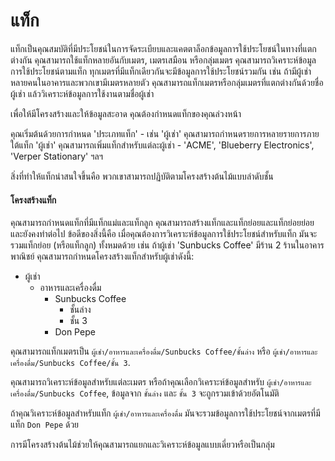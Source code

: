 # แท็ก

แท็กเป็นคุณสมบัติที่มีประโยชน์ในการจัดระเบียบและแคตตาล็อกข้อมูลการใช้ประโยชน์ในทางที่แตกต่างกัน คุณสามารถใช้แท็กหลายอันกับเมตร, เมตรเสมือน หรือกลุ่มเมตร คุณสามารถวิเคราะห์ข้อมูลการใช้ประโยชน์ตามแท็ก ทุกเมตรที่มีแท็กเดียวกันจะมีข้อมูลการใช้ประโยชน์รวมกัน เช่น ถ้ามีผู้เช่าหลายคนในอาคารและพวกเขามีเมตรหลายตัว คุณสามารถแท็กเมตรหรือกลุ่มเมตรที่แตกต่างกันด้วยชื่อผู้เช่า แล้ววิเคราะห์ข้อมูลการใช้งานตามชื่อผู้เช่า

เพื่อให้มีโครงสร้างและให้ข้อมูลสะอาด คุณต้องกำหนดแท็กของคุณล่วงหน้า

คุณเริ่มต้นด้วยการกำหนด 'ประเภทแท็ก' - เช่น 'ผู้เช่า' คุณสามารถกำหนดรายการหลายรายการภายใต้แท็ก 'ผู้เช่า' คุณสามารถเพิ่มแท็กสำหรับแต่ละผู้เช่า - 'ACME', 'Blueberry Electronics', 'Verper Stationary' ฯลฯ

สิ่งที่ทำให้แท็กน่าสนใจขึ้นคือ พวกเขาสามารถปฏิบัติตามโครงสร้างต้นไม้แบบลำดับชั้น

#### โครงสร้างแท็ก

คุณสามารถกำหนดแท็กที่มีแท็กแม่และแท็กลูก คุณสามารถสร้างแท็กและแท็กย่อยและแท็กย่อยย่อยและยังคงทำต่อไป ข้อดีของสิ่งนี้คือ เมื่อคุณต้องการวิเคราะห์ข้อมูลการใช้ประโยชน์สำหรับแท็ก มันจะรวมแท็กย่อย (หรือแท็กลูก) ทั้งหมดด้วย เช่น ถ้าผู้เช่า 'Sunbucks Coffee' มีร้าน 2 ร้านในอาคารพาณิชย์ คุณสามารถกำหนดโครงสร้างแท็กสำหรับผู้เช่าดังนี้:

* ผู้เช่า
  * อาหารและเครื่องดื่ม
    * Sunbucks Coffee
      * ชั้นล่าง
      * ชั้น 3
    * Don Pepe

คุณสามารถแท็กเมตรเป็น `ผู้เช่า/อาหารและเครื่องดื่ม/Sunbucks Coffee/ชั้นล่าง` หรือ `ผู้เช่า/อาหารและเครื่องดื่ม/Sunbucks Coffee/ชั้น 3`.

คุณสามารถวิเคราะห์ข้อมูลสำหรับแต่ละเมตร หรือถ้าคุณเลือกวิเคราะห์ข้อมูลสำหรับ `ผู้เช่า/อาหารและเครื่องดื่ม/Sunbucks Coffee`, ข้อมูลจาก `ชั้นล่าง` และ `ชั้น 3` จะถูกรวมเข้าด้วยอัตโนมัติ

ถ้าคุณวิเคราะห์ข้อมูลสำหรับแท็ก `ผู้เช่า/อาหารและเครื่องดื่ม` มันจะรวมข้อมูลการใช้ประโยชน์จากเมตรที่มีแท็ก `Don Pepe` ด้วย

การมีโครงสร้างต้นไม้ช่วยให้คุณสามารถแยกและวิเคราะห์ข้อมูลแบบเดี่ยวหรือเป็นกลุ่ม